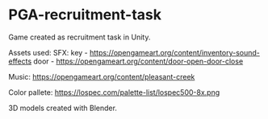 # PGA-recruitment-task
Game created as recruitment task in Unity.

Assets used:
SFX:
key - https://opengameart.org/content/inventory-sound-effects
door - https://opengameart.org/content/door-open-door-close

Music:
https://opengameart.org/content/pleasant-creek

Color pallete:
https://lospec.com/palette-list/lospec500-8x.png

3D models created with Blender.
